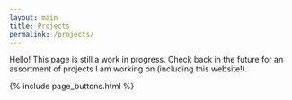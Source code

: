 ```yaml
---
layout: main
title: Projects
permalink: /projects/
---
```


<p> Hello! This page is still a work in progress. Check back in the future for an assortment of projects I am working on (including this website!). </p>

{% include page_buttons.html %}
